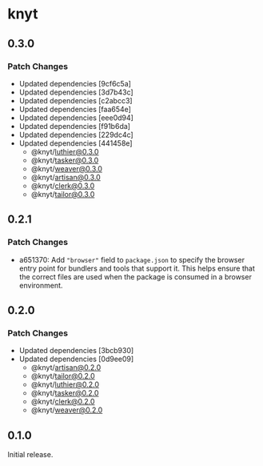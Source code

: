 # knyt

## 0.3.0

### Patch Changes

- Updated dependencies [9cf6c5a]
- Updated dependencies [3d7b43c]
- Updated dependencies [c2abcc3]
- Updated dependencies [faa654e]
- Updated dependencies [eee0d94]
- Updated dependencies [f91b6da]
- Updated dependencies [229dc4c]
- Updated dependencies [441458e]
  - @knyt/luthier@0.3.0
  - @knyt/tasker@0.3.0
  - @knyt/weaver@0.3.0
  - @knyt/artisan@0.3.0
  - @knyt/clerk@0.3.0
  - @knyt/tailor@0.3.0

## 0.2.1

### Patch Changes

- a651370: Add `"browser"` field to `package.json` to specify the browser entry point for bundlers and tools that support it. This helps ensure that the correct files are used when the package is consumed in a browser environment.

## 0.2.0

### Patch Changes

- Updated dependencies [3bcb930]
- Updated dependencies [0d9ee09]
  - @knyt/artisan@0.2.0
  - @knyt/tailor@0.2.0
  - @knyt/luthier@0.2.0
  - @knyt/tasker@0.2.0
  - @knyt/clerk@0.2.0
  - @knyt/weaver@0.2.0

## 0.1.0

Initial release.
